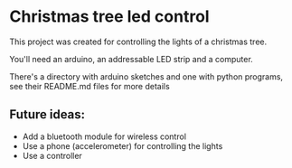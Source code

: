 # Christmas tree led control

This project was created for controlling the lights of a christmas tree.

You'll need an arduino, an addressable LED strip and a computer.

There's a directory with arduino sketches and one with python programs,
see their README.md files for more details

## Future ideas:

- Add a bluetooth module for wireless control
- Use a phone (accelerometer) for controlling the lights 
- Use a controller 
